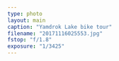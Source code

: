 ```yaml
---
type: photo
layout: main
caption: "Yamdrok Lake bike tour"
filename: "20171116025553.jpg"
fstop: "f/1.8"
exposure: "1/3425"
---
```

